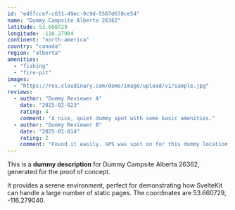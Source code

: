 ```yaml
---
id: "e457cce7-c631-49ec-9c9d-5567d678ce54"
name: "Dummy Campsite Alberta 26362"
latitude: 53.660729
longitude: -116.27904
continent: "north-america"
country: "canada"
region: "alberta"
amenities:
  - "fishing"
  - "fire-pit"
images:
  - "https://res.cloudinary.com/demo/image/upload/v1/sample.jpg"
reviews:
  - author: "Dummy Reviewer A"
    date: "2025-02-023"
    rating: 4
    comment: "A nice, quiet dummy spot with some basic amenities."
  - author: "Dummy Reviewer B"
    date: "2025-01-014"
    rating: 2
    comment: "Found it easily. GPS was spot on for this dummy location."
---
```


This is a **dummy description** for Dummy Campsite Alberta 26362, generated for the proof of concept.

It provides a serene environment, perfect for demonstrating how SvelteKit can handle a large number of static pages. The coordinates are 53.660729, -116.279040.
